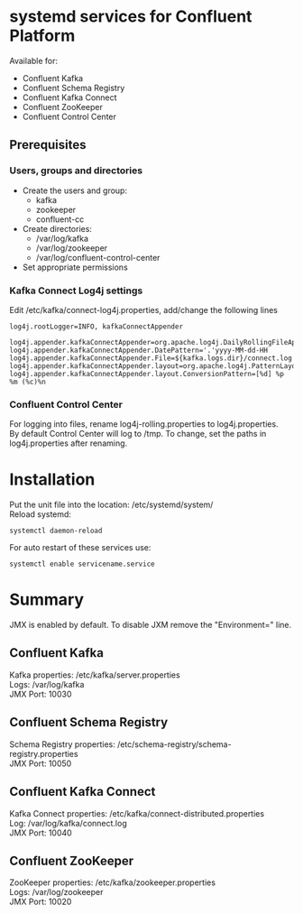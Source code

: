 # systemd services for Confluent Platform

Available for:
- Confluent Kafka
- Confluent Schema Registry
- Confluent Kafka Connect
- Confluent ZooKeeper
- Confluent Control Center

## Prerequisites

### Users, groups and directories
- Create the users and group:
  - kafka
  - zookeeper
  - confluent-cc
- Create directories:
  - /var/log/kafka
  - /var/log/zookeeper
  - /var/log/confluent-control-center
- Set appropriate permissions

### Kafka Connect Log4j settings
Edit /etc/kafka/connect-log4j.properties, add/change the following lines
```
log4j.rootLogger=INFO, kafkaConnectAppender

log4j.appender.kafkaConnectAppender=org.apache.log4j.DailyRollingFileAppender
log4j.appender.kafkaConnectAppender.DatePattern='.'yyyy-MM-dd-HH
log4j.appender.kafkaConnectAppender.File=${kafka.logs.dir}/connect.log
log4j.appender.kafkaConnectAppender.layout=org.apache.log4j.PatternLayout
log4j.appender.kafkaConnectAppender.layout.ConversionPattern=[%d] %p %m (%c)%n
```

### Confluent Control Center
For logging into files, rename log4j-rolling.properties to log4j.properties. </br>
By default Control Center will log to /tmp. To change, set the paths in log4j.properties after renaming.

# Installation
Put the unit file into the location: /etc/systemd/system/ </br>
Reload systemd:
```
systemctl daemon-reload
```

For auto restart of these services use:
```
systemctl enable servicename.service
```
# Summary
JMX is enabled by default. To disable JXM remove the "Environment=" line.

## Confluent Kafka
Kafka properties: /etc/kafka/server.properties </br>
Logs: /var/log/kafka </br>
JMX Port: 10030

## Confluent Schema Registry
Schema Registry properties: /etc/schema-registry/schema-registry.properties </br>
JMX Port: 10050

## Confluent Kafka Connect
Kafka Connect properties: /etc/kafka/connect-distributed.properties </br>
Log: /var/log/kafka/connect.log           </br>
JMX Port: 10040

## Confluent ZooKeeper
ZooKeeper properties: /etc/kafka/zookeeper.properties </br>
Logs: /var/log/zookeeper                              </br>
JMX Port: 10020                                       </br>

